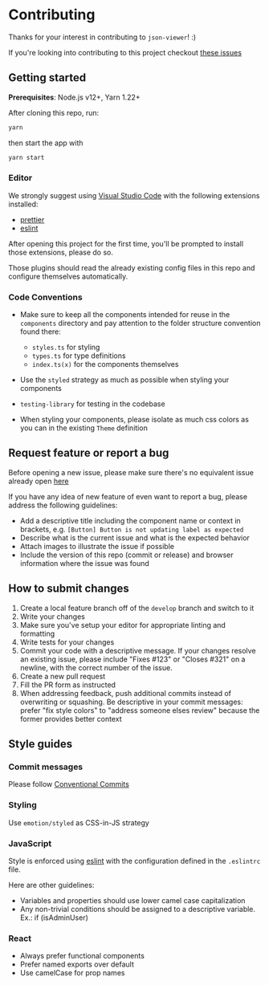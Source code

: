 # Contributing

Thanks for your interest in contributing to `json-viewer`! :)

If you're looking into contributing to this project checkout [these issues](https://github.com/andersonmadeira/json-viewer/issues?q=is%3Aopen+is%3Aissue+label%3A%22good+first+issue%22+label%3AUp-for-Grabs)

## Getting started

**Prerequisites**: Node.js v12+, Yarn 1.22+

After cloning this repo, run:

```bash
yarn
```

then start the app with

```bash
yarn start
```

### Editor

We strongly suggest using [Visual Studio Code](https://code.visualstudio.com/) with the following extensions installed:

- [prettier](https://marketplace.visualstudio.com/items?itemName=esbenp.prettier-vscode)
- [eslint](https://marketplace.visualstudio.com/items?itemName=dbaeumer.vscode-eslint)

After opening this project for the first time, you'll be prompted to install those extensions, please do so.

Those plugins should read the already existing config files in this repo and configure themselves automatically.

### Code Conventions

- Make sure to keep all the components intended for reuse in the `components` directory and pay attention to the folder structure convention found there:

  - `styles.ts` for styling
  - `types.ts` for type definitions
  - `index.ts(x)` for the components themselves

- Use the `styled` strategy as much as possible when styling your components

- `testing-library` for testing in the codebase

- When styling your components, please isolate as much css colors as you can in the existing `Theme` definition

## Request feature or report a bug

Before opening a new issue, please make sure there's no equivalent issue already open [here](https://github.com/andersonmadeira/json-viewer/issues)

If you have any idea of new feature of even want to report a bug, please address the following guidelines:

- Add a descriptive title including the component name or context in brackets, e.g. `[Button] Button is not updating label as expected`
- Describe what is the current issue and what is the expected behavior
- Attach images to illustrate the issue if possible
- Include the version of this repo (commit or release) and browser information where the issue was found

## How to submit changes

1. Create a local feature branch off of the `develop` branch and switch to it
1. Write your changes
1. Make sure you've setup your editor for appropriate linting and formatting
1. Write tests for your changes
1. Commit your code with a descriptive message. If your changes resolve an existing issue, please include "Fixes #123" or "Closes #321" on a newline, with the correct number of the issue.
1. Create a new pull request
1. Fill the PR form as instructed
1. When addressing feedback, push additional commits instead of overwriting or squashing. Be descriptive in your commit messages: prefer "fix style colors" to "address someone elses review" because the former provides better context

## Style guides

### Commit messages

Please follow [Conventional Commits](https://www.conventionalcommits.org/en/v1.0.0)

### Styling

Use `emotion/styled` as CSS-in-JS strategy

### JavaScript

Style is enforced using [eslint](https://eslint.org/) with the configuration defined in the `.eslintrc` file.

Here are other guidelines:

- Variables and properties should use lower camel case capitalization
- Any non-trivial conditions should be assigned to a descriptive variable. Ex.: if (isAdminUser)

### React

- Always prefer functional components
- Prefer named exports over default
- Use camelCase for prop names
